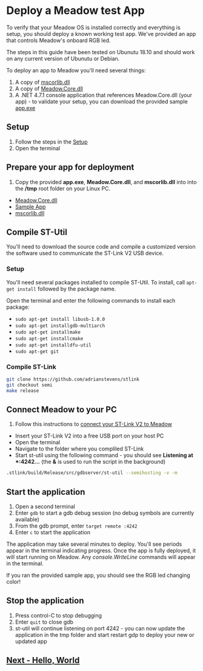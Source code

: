 # Deploy a Meadow test App

To verify that your Meadow OS is installed correctly and everything is setup, you should deploy a known working test app. We've provided an app that controls Meadow's onboard RGB led.

The steps in this guide have been tested on Ubunutu 18.10 and should work on any current version of Ubunutu or Debian.

To deploy an app to Meadow you'll need several things:

1. A copy of [mscorlib.dll](http://downloads.wildernesslabs.co/Meadow_Beta/binaries/mscorlib.dll)
1. A copy of [Meadow.Core.dll](http://downloads.wildernesslabs.co/Meadow_Beta/binaries/meadow.core.dll)
1. A .NET 4.7.1 console application that references Meadow.Core.dll (your app) - to validate your setup, you can download the provided sample [app.exe](http://downloads.wildernesslabs.co/Meadow_Beta/binaries/ap.exe)

## Setup

1. Follow the steps in the [Setup](/guides/Getting_Started/Setup/index.html) 
1. Open the terminal


## Prepare your app for deployment
1. Copy the provided **app.exe**, **Meadow.Core.dll**, and **mscorlib.dll** into into the **/tmp** root folder on your Linux PC. 
 * [Meadow.Core.dll](http://downloads.wildernesslabs.co/Meadow_Beta/Meadow.Core.dll)
 * [Sample App](http://downloads.wildernesslabs.co/Meadow_Beta/app.exe)
 * [mscorlib.dll](http://downloads.wildernesslabs.co/Meadow_Beta/binaries/mscorlib.dll)

## Compile ST-Util
You'll need to download the source code and compile a customized version the software used to communicate the ST-Link V2 USB device.

### Setup
You'll need several packages installed to compile ST-Util.
To install, call `apt-get install` followed by the package name.

Open the terminal and enter the following commands to install each package:
* `sudo apt-get install libusb-1.0.0`
* `sudo apt-get installgdb-multiarch`
* `sudo apt-get installmake`
* `sudo apt-get installcmake`
* `sudo apt-get installdfu-util`
* `sudo apt-get git`

### Compile ST-Link
```bash
git clone https://github.com/adrianstevens/stlink
git checkout semi
make release
```

## Connect Meadow to your PC
1. Follow this instructions to [connect your ST-Link V2 to Meadow](/guides/Getting_Started/Setup/stlink/index.html)
* Insert your ST-Link V2 into a free USB port on your host PC
* Open the terminal
* Navigate to the folder where you compliled ST-Link
* Start st-util using the following command - you should see **Listening at \*:4242...** (the **&** is used to run the script in the background)
```bash
.stlink/build/Release/src/gdbserver/st-util --semihosting -v -m 
```

## Start the application
1. Open a second terminal
1. Enter `gdb` to start a gdb debug session (no debug symbols are currently available)
1. From the gdb prompt, enter `target remote :4242`
1. Enter `c` to start the application

The application may take several minutes to deploy. You'll see periods appear in the terminal indicating progress. Once the app is fully deployed, it will start running on Meadow. Any *console.WriteLine* commands will appear in the terminal.

If you ran the provided sample app, you should see the RGB led changing color!

## Stop the application
1. Press control-C to stop debugging
1. Enter `quit` to close gdb
1. st-util will continue listening on port 4242 - you can now update the application in the tmp folder and start restart gdp to deploy your new or updated app

## [Next - Hello, World](/guides/Getting_Started/Hello_World/index.html)
